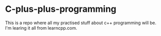 # C-plus-plus-programming
This is a repo where all my practised stuff about c++ programming will be. I'm learing it all from learncpp.com.
